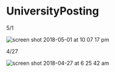 # UniversityPosting


5/1

![screen shot 2018-05-01 at 10 07 17 pm](https://user-images.githubusercontent.com/19642027/39502008-0a6070d4-4d8c-11e8-9eff-ed855c1d92ac.png)

4/27 


![screen shot 2018-04-27 at 6 25 42 am](https://user-images.githubusercontent.com/19642027/39358369-d4449896-49e3-11e8-93ad-e6bfb0f0022e.png)

